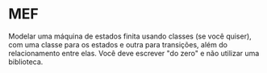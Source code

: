 # MEF
Modelar uma máquina de estados finita usando classes (se você quiser), com uma classe para os estados e outra para transições, além do relacionamento entre elas. Você deve escrever "do zero" e não utilizar uma biblioteca.
